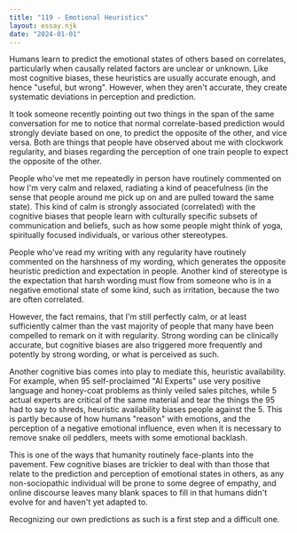 ```yaml
---
title: "119 - Emotional Heuristics"
layout: essay.njk
date: "2024-01-01"
---
```


Humans learn to predict the emotional states of others based on correlates, particularly when causally related factors are unclear or unknown. Like most cognitive biases, these heuristics are usually accurate enough, and hence "useful, but wrong". However, when they aren't accurate, they create systematic deviations in perception and prediction.

It took someone recently pointing out two things in the span of the same conversation for me to notice that normal correlate-based prediction would strongly deviate based on one, to predict the opposite of the other, and vice versa. Both are things that people have observed about me with clockwork regularity, and biases regarding the perception of one train people to expect the opposite of the other.

People who've met me repeatedly in person have routinely commented on how I'm very calm and relaxed, radiating a kind of peacefulness (in the sense that people around me pick up on and are pulled toward the same state). This kind of calm is strongly associated (correlated) with the cognitive biases that people learn with culturally specific subsets of communication and beliefs, such as how some people might think of yoga, spiritually focused individuals, or various other stereotypes.

People who've read my writing with any regularity have routinely commented on the harshness of my wording, which generates the opposite heuristic prediction and expectation in people. Another kind of stereotype is the expectation that harsh wording must flow from someone who is in a negative emotional state of some kind, such as irritation, because the two are often correlated.

However, the fact remains, that I'm still perfectly calm, or at least sufficiently calmer than the vast majority of people that many have been compelled to remark on it with regularity. Strong wording can be clinically accurate, but cognitive biases are also triggered more frequently and potently by strong wording, or what is perceived as such.

Another cognitive bias comes into play to mediate this, heuristic availability. For example, when 95 self-proclaimed "AI Experts" use very positive language and honey-coat problems as thinly veiled sales pitches, while 5 actual experts are critical of the same material and tear the things the 95 had to say to shreds, heuristic availability biases people against the 5. This is partly because of how humans "reason" with emotions, and the perception of a negative emotional influence, even when it is necessary to remove snake oil peddlers, meets with some emotional backlash.

This is one of the ways that humanity routinely face-plants into the pavement. Few cognitive biases are trickier to deal with than those that relate to the prediction and perception of emotional states in others, as any non-sociopathic individual will be prone to some degree of empathy, and online discourse leaves many blank spaces to fill in that humans didn't evolve for and haven't yet adapted to.

Recognizing our own predictions as such is a first step and a difficult one.
